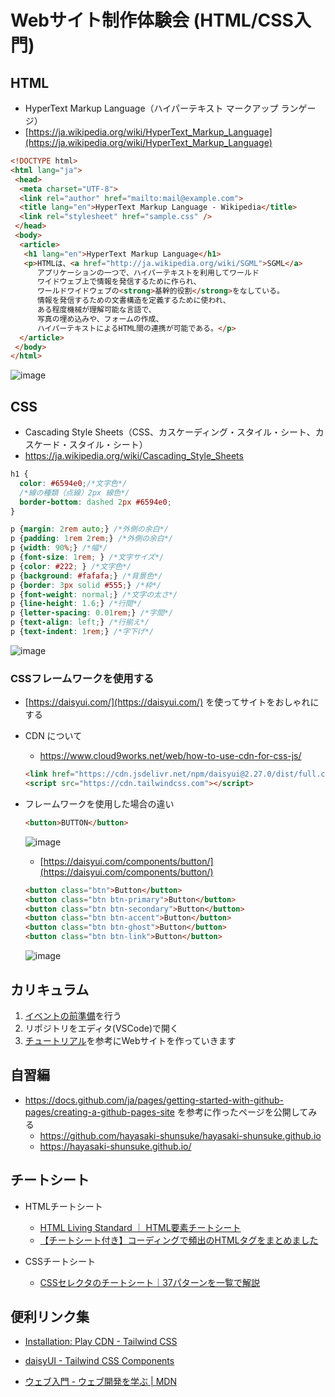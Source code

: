 # Webサイト制作体験会 (HTML/CSS入門)

## HTML
- HyperText Markup Language（ハイパーテキスト マークアップ ランゲージ）
- [https://ja.wikipedia.org/wiki/HyperText_Markup_Language](https://ja.wikipedia.org/wiki/HyperText_Markup_Language)

```html
<!DOCTYPE html>
<html lang="ja">
 <head>
  <meta charset="UTF-8">
  <link rel="author" href="mailto:mail@example.com">
  <title lang="en">HyperText Markup Language - Wikipedia</title>
  <link rel="stylesheet" href="sample.css" />
 </head>
 <body>
  <article>
   <h1 lang="en">HyperText Markup Language</h1>
   <p>HTMLは、<a href="http://ja.wikipedia.org/wiki/SGML">SGML</a>
      アプリケーションの一つで、ハイパーテキストを利用してワールド
      ワイドウェブ上で情報を発信するために作られ、
      ワールドワイドウェブの<strong>基幹的役割</strong>をなしている。
      情報を発信するための文書構造を定義するために使われ、
      ある程度機械が理解可能な言語で、
      写真の埋め込みや、フォームの作成、
      ハイパーテキストによるHTML間の連携が可能である。</p>
  </article>
 </body>
</html>
```
![image](https://user-images.githubusercontent.com/48468109/190323889-7abfe950-098b-47b2-9465-99058b640e3c.png)


## CSS
- Cascading Style Sheets（CSS、カスケーディング・スタイル・シート、カスケード・スタイル・シート）
- https://ja.wikipedia.org/wiki/Cascading_Style_Sheets
```css
h1 {
  color: #6594e0;/*文字色*/
  /*線の種類（点線）2px 線色*/
  border-bottom: dashed 2px #6594e0;
}

p {margin: 2rem auto;} /*外側の余白*/
p {padding: 1rem 2rem;} /*外側の余白*/
p {width: 90%;} /*幅*/
p {font-size: 1rem; } /*文字サイズ*/
p {color: #222; } /*文字色*/
p {background: #fafafa;} /*背景色*/
p {border: 3px solid #555;} /*枠*/
p {font-weight: normal;} /*文字の太さ*/
p {line-height: 1.6;} /*行間*/
p {letter-spacing: 0.01rem;} /*字間*/
p {text-align: left;} /*行揃え*/
p {text-indent: 1rem;} /*字下げ*/
```
![image](https://user-images.githubusercontent.com/48468109/190323972-4ce56519-d3a3-4861-9410-d6bd7001e11a.png)

### CSSフレームワークを使用する

- [https://daisyui.com/](https://daisyui.com/) を使ってサイトをおしゃれにする
- CDN について
    - https://www.cloud9works.net/web/how-to-use-cdn-for-css-js/
    ```html
    <link href="https://cdn.jsdelivr.net/npm/daisyui@2.27.0/dist/full.css" rel="stylesheet" type="text/css" />
    <script src="https://cdn.tailwindcss.com"></script>
    ```
    
- フレームワークを使用した場合の違い
    
    ```html
    <button>BUTTON</button>
    ```
    ![image](https://user-images.githubusercontent.com/48468109/190324862-a377f128-244f-44c9-a118-982e234086a9.png)

    - [https://daisyui.com/components/button/](https://daisyui.com/components/button/)
    ```html
    <button class="btn">Button</button>
    <button class="btn btn-primary">Button</button>
    <button class="btn btn-secondary">Button</button>
    <button class="btn btn-accent">Button</button>
    <button class="btn btn-ghost">Button</button>
    <button class="btn btn-link">Button</button>
    ```
    ![image](https://user-images.githubusercontent.com/48468109/190324993-789392ee-02b9-422a-8b4c-db513c8ccdd2.png)
    
## カリキュラム

1. [イベントの前準備](https://github.com/kagoshima-mk/kagoshima-mk#%E3%82%A4%E3%83%99%E3%83%B3%E3%83%88%E3%81%AE%E5%89%8D%E6%BA%96%E5%82%99)を行う
1. リポジトリをエディタ(VSCode)で開く
1. [チュートリアル](https://github.com/kagoshima-mk/kagoshima-mk/blob/main/tutorials/web-page-for-beginer/tutorial.md)を参考にWebサイトを作っていきます

## 自習編
- https://docs.github.com/ja/pages/getting-started-with-github-pages/creating-a-github-pages-site を参考に作ったページを公開してみる
    - https://github.com/hayasaki-shunsuke/hayasaki-shunsuke.github.io
    - https://hayasaki-shunsuke.github.io/


## チートシート
- HTMLチートシート
  - [HTML Living Standard ｜ HTML要素チートシート](https://htmlls.docs-share.com/)
  - [【チートシート付き】コーディングで頻出のHTMLタグをまとめました](https://pengi-n.co.jp/blog/html-tag/)
    
- CSSチートシート
  - [CSSセレクタのチートシート｜37パターンを一覧で解説](https://webliker.info/css-selector-cheat-sheet/)

## 便利リンク集

- [Installation: Play CDN - Tailwind CSS](https://tailwindcss.com/docs/installation/play-cdn)
    
- [daisyUI - Tailwind CSS Components](https://daisyui.com/)
    
- [ウェブ入門 - ウェブ開発を学ぶ | MDN](https://developer.mozilla.org/ja/docs/Learn/Getting_started_with_the_web)
